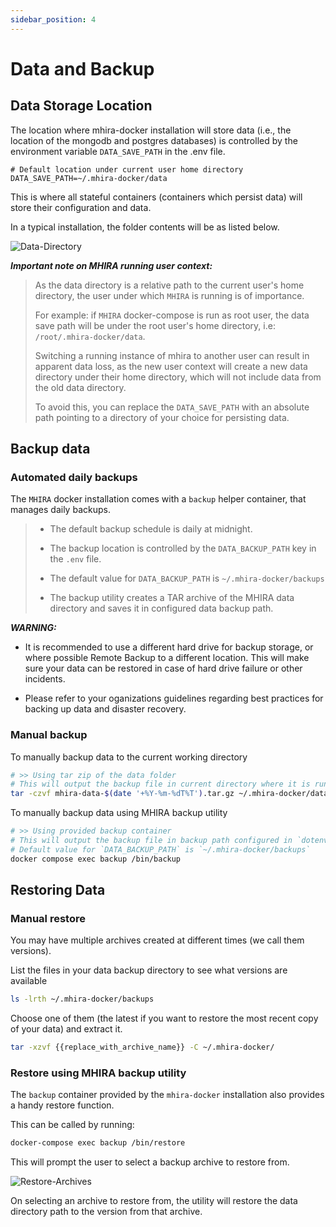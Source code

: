 ```yaml
---
sidebar_position: 4
---
```


# Data and Backup

## Data Storage Location

The location where mhira-docker installation will store data (i.e., the location of the mongodb and postgres databases) is controlled by the environment variable `DATA_SAVE_PATH` in the .env file.

```dotenv
# Default location under current user home directory
DATA_SAVE_PATH=~/.mhira-docker/data
```

This is where all stateful containers (containers which persist data) will store their configuration and data.

In a typical installation, the folder contents will be as listed below.

![Data-Directory](./img/data-directory.png "Data Directory")

***Important note on MHIRA running user context:***
> As the data directory is a relative path to the current user's home directory, the user under which `MHIRA` is running is of importance.
>
> For example: if `MHIRA` docker-compose is run as root user, the data save path will be under the root user's home directory, i.e: `/root/.mhira-docker/data`.
>
> Switching a running instance of mhira to another user can result in apparent data loss, as the new user context will create a new data directory under their home directory, which will not include data from the old data directory.
>
> To avoid this, you can replace the `DATA_SAVE_PATH` with an absolute path pointing to a directory of your choice for persisting data.

## Backup data

### Automated daily backups

The `MHIRA` docker installation comes with a `backup` helper container, that manages daily backups.

> * The default backup schedule is daily at midnight.
>
> * The backup location is controlled by the `DATA_BACKUP_PATH` key in the `.env` file.
>
> * The default value for `DATA_BACKUP_PATH` is `~/.mhira-docker/backups`
>
> * The backup utility creates a TAR archive of the MHIRA data directory and saves it in configured data backup path.

***WARNING:***

* It is recommended to use a different hard drive for backup storage, or where possible Remote Backup to a different location. This will make sure your data can be restored in case of hard drive failure or other incidents.

* Please refer to your oganizations guidelines regarding best practices for backing up data and disaster recovery.

### Manual backup

To manually backup data to the current working directory

```bash
# >> Using tar zip of the data folder
# This will output the backup file in current directory where it is run
tar -czvf mhira-data-$(date '+%Y-%m-%dT%T').tar.gz ~/.mhira-docker/data
```

To manually backup data using MHIRA backup utility

```bash
# >> Using provided backup container
# This will output the backup file in backup path configured in `dotenv` by `DATA_BACKUP_PATH` key
# Default value for `DATA_BACKUP_PATH` is `~/.mhira-docker/backups`
docker compose exec backup /bin/backup
```

## Restoring Data

### Manual restore

You may have multiple archives created at different times (we call them versions).

List the files in your data backup directory to see what versions are available

```bash
ls -lrth ~/.mhira-docker/backups
```

Choose one of them (the latest if you want to restore the most recent copy of your data) and extract it.

```bash
tar -xzvf {{replace_with_archive_name}} -C ~/.mhira-docker/
```

### Restore using MHIRA backup utility

The `backup` container provided by the `mhira-docker` installation also provides a handy restore function.

This can be called by running:

```bash
docker-compose exec backup /bin/restore

```

This will prompt the user to select a backup archive to restore from.

![Restore-Archives](./img/restore-archives.png "Restore Archives")

On selecting an archive to restore from, the utility will restore the data directory path to the version from that archive.